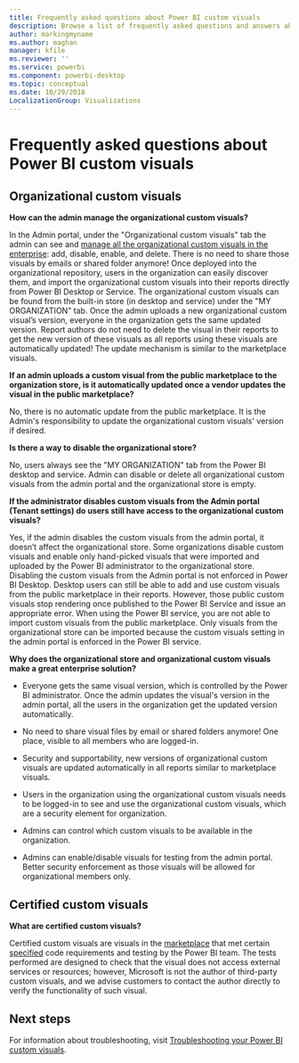 ```yaml
---
title: Frequently asked questions about Power BI custom visuals
description: Browse a list of frequently asked questions and answers about Power BI custom visuals
author: markingmyname
ms.author: maghan
manager: kfile
ms.reviewer: ''
ms.service: powerbi
ms.component: powerbi-desktop
ms.topic: conceptual
ms.date: 10/29/2018
LocalizationGroup: Visualizations
---
```


# Frequently asked questions about Power BI custom visuals

## Organizational custom visuals

**How can the admin manage the organizational custom visuals?**

In the Admin portal, under the "Organizational custom visuals" tab the admin can see and [manage all the organizational custom visuals in the enterprise](https://docs.microsoft.com/power-bi/service-admin-portal#organization-visuals): add, disable, enable, and delete.
There is no need to share those visuals by emails or shared folder anymore! Once deployed into the organizational repository, users in the organization can easily discover them, and import the organizational custom visuals into their reports directly from Power BI Desktop or Service. The organizational custom visuals can be found from the built-in store (in desktop and service) under the "MY ORGANIZATION" tab. Once the admin uploads a new organizational custom visual’s version, everyone in the organization gets the same updated version. Report authors do not need to delete the visual in their reports to get the new version of these visuals as all reports using these visuals are automatically updated! The update mechanism is similar to the marketplace visuals.

**If an admin uploads a custom visual from the public marketplace to the organization store, is it automatically updated once a vendor updates the visual in the public marketplace?**

No, there is no automatic update from the public marketplace.
It is the Admin's responsibility to update the organizational custom visuals' version if desired.

**Is there a way to disable the organizational store?**

No, users always see the "MY ORGANIZATION" tab from the Power BI desktop and service. Admin can disable or delete all organizational custom visuals from the admin portal and the organizational store is empty.
  
**If the administrator disables custom visuals from the Admin portal (Tenant settings) do users still have access to the organizational custom visuals?**

Yes, if the admin disables the custom visuals from the admin portal, it doesn’t affect the organizational store. Some organizations disable custom visuals and enable only hand-picked visuals that were imported and uploaded by the Power BI administrator to the organizational store. Disabling the custom visuals from the Admin portal is not enforced in Power BI Desktop. Desktop users can still be able to add and use custom visuals from the public marketplace in their reports. However, those public custom visuals stop rendering once published to the Power BI Service and issue an appropriate error. When using the Power BI service,  you are not able to import custom visuals from the public marketplace. Only visuals from the organizational store can be imported because the custom visuals setting in the admin portal is enforced in the Power BI service.

**Why does the organizational store and organizational custom visuals make a great enterprise solution?**

* Everyone gets the same visual version, which is controlled by the Power BI administrator. Once the admin updates the visual's version in the admin portal, all the users in the organization get the updated version automatically.

* No need to share visual files by email or shared folders anymore! One place, visible to all members who are logged-in.

* Security and supportability, new versions of organizational custom visuals are updated automatically in all reports similar to marketplace visuals.

* Users in the organization using the organizational custom visuals needs to be logged-in to see and use the organizational custom visuals, which are a security element for organization.

* Admins can control which custom visuals to be available in the organization.

* Admins can enable/disable visuals for testing from the admin portal. Better security enforcement as those visuals will be allowed for organizational members only.

## Certified custom visuals

**What are certified custom visuals?**

Certified custom visuals are visuals in the [marketplace](https://appsource.microsoft.com/marketplace/apps?page=1&product=power-bi-visuals) that met certain [specified](power-bi-custom-visuals-certified.md) code requirements and testing by the Power BI team.  The tests performed are designed to check that the visual does not access external services or resources; however, Microsoft is not the author of third-party custom visuals, and we advise customers to contact the author directly to verify the functionality of such visual.

## Next steps

For information about troubleshooting, visit [Troubleshooting your Power BI custom visuals](power-bi-custom-visuals-troubleshoot.md).
